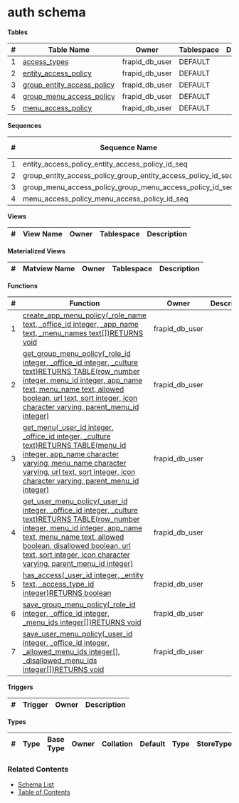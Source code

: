 # auth schema

**Tables**

| # | Table Name | Owner | Tablespace | Description |
| --- | --- | --- | --- | --- |
| 1 | [access_types](../tables/auth/access_types.md) | frapid_db_user | DEFAULT |  |
| 2 | [entity_access_policy](../tables/auth/entity_access_policy.md) | frapid_db_user | DEFAULT |  |
| 3 | [group_entity_access_policy](../tables/auth/group_entity_access_policy.md) | frapid_db_user | DEFAULT |  |
| 4 | [group_menu_access_policy](../tables/auth/group_menu_access_policy.md) | frapid_db_user | DEFAULT |  |
| 5 | [menu_access_policy](../tables/auth/menu_access_policy.md) | frapid_db_user | DEFAULT |  |



**Sequences**

| # | Sequence Name | Owner | Data Type | Start Value | Increment | Description |
| --- | --- | --- | --- | --- | --- | --- |
| 1 | entity_access_policy_entity_access_policy_id_seq | frapid_db_user | bigint | 1 | 1 |  |
| 2 | group_entity_access_policy_group_entity_access_policy_id_seq | frapid_db_user | bigint | 1 | 1 |  |
| 3 | group_menu_access_policy_group_menu_access_policy_id_seq | frapid_db_user | bigint | 1 | 1 |  |
| 4 | menu_access_policy_menu_access_policy_id_seq | frapid_db_user | bigint | 1 | 1 |  |


**Views**

| # | View Name | Owner | Tablespace | Description |
| --- | --- | --- | --- | --- |



**Materialized Views**

| # | Matview Name | Owner | Tablespace | Description |
| --- | --- | --- | --- | --- |



**Functions**

| # | Function | Owner | Description |
| --- | --- | --- | --- |
| 1 | [create_app_menu_policy(_role_name text, _office_id integer, _app_name text, _menu_names text[])RETURNS void](../functions/auth/create_app_menu_policy-5105538.md) | frapid_db_user |  |
| 2 | [get_group_menu_policy(_role_id integer, _office_id integer, _culture text)RETURNS TABLE(row_number integer, menu_id integer, app_name text, menu_name text, allowed boolean, url text, sort integer, icon character varying, parent_menu_id integer)](../functions/auth/get_group_menu_policy-5105539.md) | frapid_db_user |  |
| 3 | [get_menu(_user_id integer, _office_id integer, _culture text)RETURNS TABLE(menu_id integer, app_name character varying, menu_name character varying, url text, sort integer, icon character varying, parent_menu_id integer)](../functions/auth/get_menu-5105540.md) | frapid_db_user |  |
| 4 | [get_user_menu_policy(_user_id integer, _office_id integer, _culture text)RETURNS TABLE(row_number integer, menu_id integer, app_name text, menu_name text, allowed boolean, disallowed boolean, url text, sort integer, icon character varying, parent_menu_id integer)](../functions/auth/get_user_menu_policy-5105541.md) | frapid_db_user |  |
| 5 | [has_access(_user_id integer, _entity text, _access_type_id integer)RETURNS boolean](../functions/auth/has_access-5105542.md) | frapid_db_user |  |
| 6 | [save_group_menu_policy(_role_id integer, _office_id integer, _menu_ids integer[])RETURNS void](../functions/auth/save_group_menu_policy-5105543.md) | frapid_db_user |  |
| 7 | [save_user_menu_policy(_user_id integer, _office_id integer, _allowed_menu_ids integer[], _disallowed_menu_ids integer[])RETURNS void](../functions/auth/save_user_menu_policy-5105544.md) | frapid_db_user |  |



**Triggers**

| # | Trigger | Owner | Description |
| --- | --- | --- | --- |



**Types**

| # | Type | Base Type | Owner | Collation | Default | Type | StoreType | NotNull | Description |
| --- | --- | --- | --- | --- | --- | --- | --- | --- | --- |


### Related Contents
* [Schema List](../schemas.md)
* [Table of Contents](../../README.md)